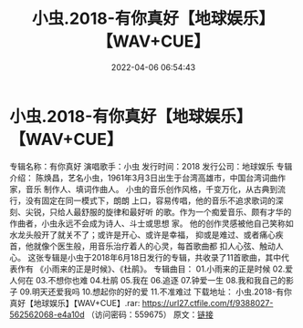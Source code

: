 ﻿---
title: 小虫.2018-有你真好【地球娱乐】【WAV+CUE】
date: 2022-04-06 06:54:43
categories: WAV车载音乐、镜像
tags: 华语中文
---
# 小虫.2018-有你真好【地球娱乐】【WAV+CUE】

专辑名称：有你真好
演唱歌手：小虫
发行时间：2018
发行公司：地球娱乐
专辑介绍：
陈焕昌，艺名小虫，1961年3月3日出生于台湾高雄市，中国台湾词曲作家，音乐
制作人、填词作曲人。
小虫的音乐创作风格，千变万化，从古典到流行，没有固定在同一模式下，朗朗
上口，容易传唱，他的音乐不追求歌词的深刻、尖锐，只给人最舒服的旋律和最好听
的歌。作为一个痴爱音乐、颇有才华的作曲者，小虫永远不会成为诗人、斗士或思想
家。
他的创作灵感被他自己笑称如水龙头般开了就关不了；或许是开心、或许是幸福，
抑或是难过、或者痛心疾首，他就像个医生般，用音乐治疗着人的心灵，每首歌曲都
扣人心弦、触动人心。
这张专辑是小虫于2018年6月18日发行的专辑，共收录了11首歌曲，其中代表作有
《小雨来的正是时候》、《杜鹃》。
专辑曲目：
01.小雨来的正是时候
02.爱人何在
03.不想你也难
04.杜鹃
05.我在
06.追逐
07.钟爱一生
08.我和我自己的影子
09.明天还爱我吗
10.想起你的好的爱
11.不准难过
下载地址：
小虫.2018-有你真好【地球娱乐】【WAV+CUE】.rar: https://url27.ctfile.com/f/9388027-562562068-e4a10d
（访问密码：559675）
原文：[链接](https://blog.sina.com.cn/s/blog_1647c7e7601030wiv.html)